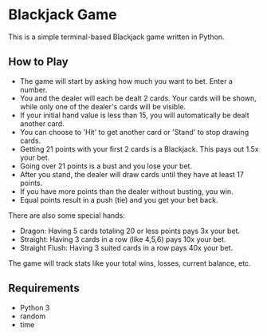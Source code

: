 # Blackjack Game

This is a simple terminal-based Blackjack game written in Python.

## How to Play

- The game will start by asking how much you want to bet. Enter a number. 
- You and the dealer will each be dealt 2 cards. Your cards will be shown, while only one of the dealer's cards will be visible.
- If your initial hand value is less than 15, you will automatically be dealt another card.
- You can choose to 'Hit' to get another card or 'Stand' to stop drawing cards.
- Getting 21 points with your first 2 cards is a Blackjack. This pays out 1.5x your bet. 
- Going over 21 points is a bust and you lose your bet.
- After you stand, the dealer will draw cards until they have at least 17 points. 
- If you have more points than the dealer without busting, you win.
- Equal points result in a push (tie) and you get your bet back.

There are also some special hands:

- Dragon: Having 5 cards totaling 20 or less points pays 3x your bet. 
- Straight: Having 3 cards in a row (like 4,5,6) pays 10x your bet.
- Straight Flush: Having 3 suited cards in a row pays 40x your bet.

The game will track stats like your total wins, losses, current balance, etc.

## Requirements

- Python 3
- random 
- time
